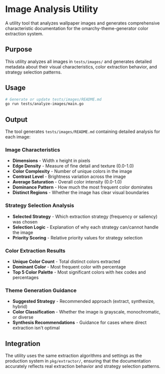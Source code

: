 # Image Analysis Utility

A utility tool that analyzes wallpaper images and generates comprehensive characteristic documentation for the omarchy-theme-generator color extraction system.

## Purpose

This utility analyzes all images in `tests/images/` and generates detailed metadata about their visual characteristics, color extraction behavior, and strategy selection patterns.

## Usage

```bash
# Generate or update tests/images/README.md
go run tests/analyze-images/main.go
```

## Output

The tool generates `tests/images/README.md` containing detailed analysis for each image:

### Image Characteristics
- **Dimensions** - Width x height in pixels
- **Edge Density** - Measure of fine detail and texture (0.0-1.0)
- **Color Complexity** - Number of unique colors in the image
- **Contrast Level** - Brightness variation across the image
- **Average Saturation** - Overall color intensity (0.0-1.0)
- **Dominance Pattern** - How much the most frequent color dominates
- **Distinct Regions** - Whether the image has clear visual boundaries

### Strategy Selection Analysis
- **Selected Strategy** - Which extraction strategy (frequency or saliency) was chosen
- **Selection Logic** - Explanation of why each strategy can/cannot handle the image
- **Priority Scoring** - Relative priority values for strategy selection

### Color Extraction Results
- **Unique Color Count** - Total distinct colors extracted
- **Dominant Color** - Most frequent color with percentage
- **Top 5 Color Palette** - Most significant colors with hex codes and percentages

### Theme Generation Guidance
- **Suggested Strategy** - Recommended approach (extract, synthesize, hybrid)
- **Color Classification** - Whether the image is grayscale, monochromatic, or diverse
- **Synthesis Recommendations** - Guidance for cases where direct extraction isn't optimal

## Integration

The utility uses the same extraction algorithms and settings as the production system in `pkg/extractor/`, ensuring that the documentation accurately reflects real extraction behavior and strategy selection patterns.
